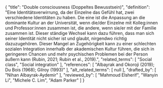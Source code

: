 {
    "title": "Double consciousness (Doppeltes Bewusstsein)",
    "definition": "Eine Identitätsverwirrung, da der Einzelne das Gefühl hat, zwei verschiedene Identitäten zu haben. Die eine ist die Anpassung an die dominante Kultur an der Universität, wenn die/der Einzelne mit Kolleg:innen und Professor:innen zusammen ist, die andere, wenn sie/er mit der Familie zusammen ist. Dieser ständige Wechsel kann dazu führen, dass man sich seiner Identität nicht sicher ist und glaubt, nirgendwo richtig dazuzugehören. Dieser Mangel an Zugehörigkeit kann zu einer schlechten sozialen Integration innerhalb der akademischen Kultur führen, die sich in geringeren Chancen und mehr psychischen Problemen bei der Person äußern kann (Rubin, 2021; Rubin et al., 2019).",
    "related_terms": [
        "Social class",
        "Social integration"
    ],
    "references": [
        "Albayrak and Okoroji (2019); Du Bois (1968); Gilroy (1993)"
    ],
    "alt_related_terms": [
        null
    ],
    "drafted_by": [
        "Nihan Albayrak-Aydemir"
    ],
    "reviewed_by": [
        "Mahmoud Elsherif",
        "Wanyin Li",
        "Michele C. Lim",
        "Adam Parker"
    ]
}